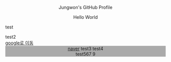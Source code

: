 <head>
  <p align=center>Jungwon's GitHub Profile</p>
</head>
<body>
  <p align=center>Hello World</p>
  <p>test</p>
  test2<br>
  <a href='http://www.google.com'>google로 이동</a>
  <div align=center style='background-color: #aaa'>
    <a href='http://www.naver.com'>naver</a>
    test3
    test4<br/>
    test567
    9
  </div>
</body>
